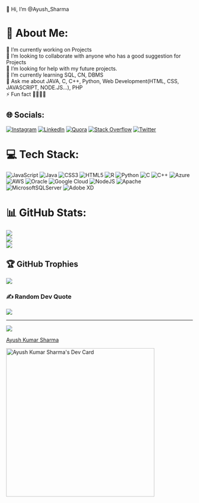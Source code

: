 👋 Hi, I’m @Ayush_Sharma
 
 
# 💫 About Me:
🔭 I’m currently working on Projects<br>👯 I’m looking to collaborate with anyone who has a good suggestion for Projects<br>🤝 I’m looking for help with my future projects.<br>🌱 I’m currently learning  SQL, CN, DBMS<br>💬 Ask me about JAVA, C, C++, Python, Web Development(HTML, CSS, JAVASCRIPT, NODE.JS...), PHP<br>⚡ Fun fact 👨‍💻🤔🤫


## 🌐 Socials:
[![Instagram](https://img.shields.io/badge/Instagram-%23E4405F.svg?logo=Instagram&logoColor=white)](https://instagram.com/ping__ayush) [![LinkedIn](https://img.shields.io/badge/LinkedIn-%230077B5.svg?logo=linkedin&logoColor=white)](https://linkedin.com/in/pingayush) [![Quora](https://img.shields.io/badge/Quora-%23B92B27.svg?logo=Quora&logoColor=white)](https://quora.com/profile/Ayush-Kumar-Sharma-44) [![Stack Overflow](https://img.shields.io/badge/-Stackoverflow-FE7A16?logo=stack-overflow&logoColor=white)](https://stackoverflow.com/users/ayush-sharma) [![Twitter](https://img.shields.io/badge/Twitter-%231DA1F2.svg?logo=Twitter&logoColor=white)](https://twitter.com/ping_ayush) 

# 💻 Tech Stack:
![JavaScript](https://img.shields.io/badge/javascript-%23323330.svg?style=plastic&logo=javascript&logoColor=%23F7DF1E) ![Java](https://img.shields.io/badge/java-%23ED8B00.svg?style=plastic&logo=java&logoColor=white) ![CSS3](https://img.shields.io/badge/css3-%231572B6.svg?style=plastic&logo=css3&logoColor=white) ![HTML5](https://img.shields.io/badge/html5-%23E34F26.svg?style=plastic&logo=html5&logoColor=white) ![R](https://img.shields.io/badge/r-%23276DC3.svg?style=plastic&logo=r&logoColor=white) ![Python](https://img.shields.io/badge/python-3670A0?style=plastic&logo=python&logoColor=ffdd54) ![C](https://img.shields.io/badge/c-%2300599C.svg?style=plastic&logo=c&logoColor=white) ![C++](https://img.shields.io/badge/c++-%2300599C.svg?style=plastic&logo=c%2B%2B&logoColor=white) ![Azure](https://img.shields.io/badge/azure-%230072C6.svg?style=plastic&logo=azure-devops&logoColor=white) ![AWS](https://img.shields.io/badge/AWS-%23FF9900.svg?style=plastic&logo=amazon-aws&logoColor=white) ![Oracle](https://img.shields.io/badge/Oracle-F80000?style=plastic&logo=oracle&logoColor=white) ![Google Cloud](https://img.shields.io/badge/Google%20Cloud-%234285F4.svg?style=plastic&logo=google-cloud&logoColor=white) ![NodeJS](https://img.shields.io/badge/node.js-6DA55F?style=plastic&logo=node.js&logoColor=white) ![Apache](https://img.shields.io/badge/apache-%23D42029.svg?style=plastic&logo=apache&logoColor=white) ![MicrosoftSQLServer](https://img.shields.io/badge/Microsoft%20SQL%20Sever-CC2927?style=plastic&logo=microsoft%20sql%20server&logoColor=white) ![Adobe XD](https://img.shields.io/badge/Adobe%20XD-470137?style=plastic&logo=Adobe%20XD&logoColor=#FF61F6)
# 📊 GitHub Stats:
![](https://github-readme-stats.vercel.app/api?username=pingayush&theme=dark&hide_border=false&include_all_commits=false&count_private=false)<br/>
![](https://github-readme-streak-stats.herokuapp.com/?user=pingayush&theme=dark&hide_border=false)<br/>
![](https://github-readme-stats.vercel.app/api/top-langs/?username=pingayush&theme=dark&hide_border=false&include_all_commits=false&count_private=false&layout=compact)

## 🏆 GitHub Trophies
![](https://github-profile-trophy.vercel.app/?username=pingayush&theme=radical&no-frame=false&no-bg=false&margin-w=4)

### ✍️ Random Dev Quote
![](https://quotes-github-readme.vercel.app/api?type=horizontal&theme=radical)



---
[![](https://visitcount.itsvg.in/api?id=pingayush&icon=5&color=0)](https://visitcount.itsvg.in)



 
<div class="badge-base LI-profile-badge" data-locale="en_US" data-size="medium" data-theme="dark" data-type="HORIZONTAL" data-vanity="pingayush" data-version="v1"><a class="badge-base__link LI-simple-link" href="https://in.linkedin.com/in/pingayush?trk=profile-badge">Ayush Kumar Sharma</a></div>
              


<a href="https://app.daily.dev/pingayush"><img src="https://api.daily.dev/devcards/df3bbd1f857848ccadf8081df174faa3.png?r=w6d" width="400" alt="Ayush Kumar Sharma's Dev Card"/></a>
